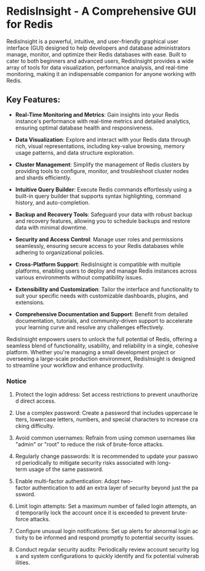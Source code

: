 # RedisInsight - A Comprehensive GUI for Redis

RedisInsight is a powerful, intuitive, and user-friendly graphical user interface (GUI) designed to help developers and database administrators manage, monitor, and optimize their Redis databases with ease. Built to cater to both beginners and advanced users, RedisInsight provides a wide array of tools for data visualization, performance analysis, and real-time monitoring, making it an indispensable companion for anyone working with Redis.

## Key Features:

- **Real-Time Monitoring and Metrics**: Gain insights into your Redis instance's performance with real-time metrics and detailed analytics, ensuring optimal database health and responsiveness.

- **Data Visualization**: Explore and interact with your Redis data through rich, visual representations, including key-value browsing, memory usage patterns, and data structure exploration.

- **Cluster Management**: Simplify the management of Redis clusters by providing tools to configure, monitor, and troubleshoot cluster nodes and shards efficiently.

- **Intuitive Query Builder**: Execute Redis commands effortlessly using a built-in query builder that supports syntax highlighting, command history, and auto-completion.

- **Backup and Recovery Tools**: Safeguard your data with robust backup and recovery features, allowing you to schedule backups and restore data with minimal downtime.

- **Security and Access Control**: Manage user roles and permissions seamlessly, ensuring secure access to your Redis databases while adhering to organizational policies.

- **Cross-Platform Support**: RedisInsight is compatible with multiple platforms, enabling users to deploy and manage Redis instances across various environments without compatibility issues.

- **Extensibility and Customization**: Tailor the interface and functionality to suit your specific needs with customizable dashboards, plugins, and extensions.

- **Comprehensive Documentation and Support**: Benefit from detailed documentation, tutorials, and community-driven support to accelerate your learning curve and resolve any challenges effectively.

RedisInsight empowers users to unlock the full potential of Redis, offering a seamless blend of functionality, usability, and reliability in a single, cohesive platform. Whether you're managing a small development project or overseeing a large-scale production environment, RedisInsight is designed to streamline your workflow and enhance productivity.

### Notice

1.  Protect the login address: Set access restrictions to prevent unauthorized direct access.
    
2.  Use a complex password: Create a password that includes uppercase letters, lowercase letters, numbers, and special characters to increase cracking difficulty.
    
3.  Avoid common usernames: Refrain from using common usernames like "admin" or "root" to reduce the risk of brute-force attacks.
    
4.  Regularly change passwords: It is recommended to update your password periodically to mitigate security risks associated with long-term usage of the same password.
    
5.  Enable multi-factor authentication: Adopt two-factor authentication to add an extra layer of security beyond just the password.
    
6.  Limit login attempts: Set a maximum number of failed login attempts, and temporarily lock the account once it is exceeded to prevent brute-force attacks.
    
7.  Configure unusual login notifications: Set up alerts for abnormal login activity to be informed and respond promptly to potential security issues.
    
8.  Conduct regular security audits: Periodically review account security logs and system configurations to quickly identify and fix potential vulnerabilities.
        